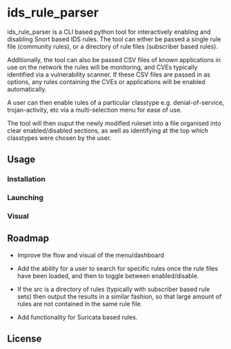 # ids_rule_parser

ids_rule_parser is a CLI based python tool for interactively enabling and disabling Snort based IDS rules. The tool can either be passed a single rule file (community rules), or a directory of rule files (subscriber based rules).

Additionally, the tool can also be passed CSV files of known applications in use on the network the rules will be monitoring, and CVEs typically identified via a vulnerability scanner. If these CSV files are passed in as options, any rules containing the CVEs or applications will be enabled automatically.

A user can then enable rules of a particular classtype e.g. denial-of-service, trojan-activity, etc via a multi-selection menu for ease of use.

The tool will then ouput the newly modified ruleset into a file organised into clear enabled/disabled sections, as well as identifying at the top which classtypes were chosen by the user.

## Usage

### Installation

### Launching

### Visual

## Roadmap

* Improve the flow and visual of the menu/dashboard

* Add the ability for a user to search for specific rules once the rule files have been loaded, and then to toggle between enabled/disable.

* If the src is a directory of rules (typically with subscriber based rule sets) then output the results in a similar fashion, so that large amount of rules are not contained in the same rule file.

* Add functionality for Suricata based rules.

## License
